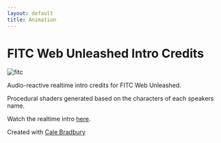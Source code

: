 ```yaml
---
layout: default
title: Animation
---
```


# FITC Web Unleashed Intro Credits

![fitc]({{absolute_url}}/assets/images/projects/fitc.png)

Audio-reactive realtime intro credits for FITC Web Unleashed.

Procedural shaders generated based on the characters of each speakers name.

Watch the realtime intro [here](http://connorbell.ca/webu17).

Created with [Cale Bradbury](http://netgrind.net)
